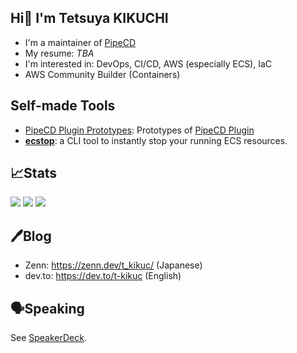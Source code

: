 ## Hi👋 I'm Tetsuya KIKUCHI

- I'm a maintainer of [PipeCD](https://github.com/pipe-cd/pipecd)
- My resume: _TBA_
- I'm interested in: DevOps, CI/CD, AWS (especially ECS), IaC
- AWS Community Builder (Containers)

## Self-made Tools

- [PipeCD Plugin Prototypes](https://github.com/t-kikuc/pipecd-plugin-prototypes): Prototypes of [PipeCD Plugin](https://pipecd.dev/blog/2024/11/28/overview-of-the-plan-for-pluginnable-pipecd/)
- [**ecstop**](https://github.com/t-kikuc/ecstop): a CLI tool to instantly stop your running ECS resources.

## 📈Stats

![](https://github-profile-summary-cards.vercel.app/api/cards/profile-details?username=t-kikuc&theme=nord_dark)
![](https://github-profile-summary-cards.vercel.app/api/cards/stats?username=t-kikuc&theme=nord_dark)
![](https://github-profile-summary-cards.vercel.app/api/cards/most-commit-language?username=t-kikuc&theme=nord_dark)

## 🖊️Blog

- Zenn: <https://zenn.dev/t_kikuc/> (Japanese)
- dev.to: <https://dev.to/t-kikuc> (English)


## 🗣️Speaking

See [SpeakerDeck](https://speakerdeck.com/tkikuc/).
